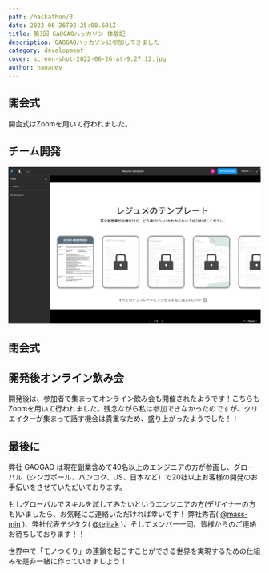 ```yaml
---
path: /hackathon/3
date: 2022-06-26T02:25:00.601Z
title: 第3回 GAOGAOハッカソン 体験記
description: GAOGAOハッカソンに参加してきました
category: development
cover: screen-shot-2022-06-26-at-9.27.12.jpg
author: hanadev
---
```

## 開会式

開会式はZoomを用いて行われました。



## チーム開発

![](screen-shot-2022-06-26-at-10.19.57.jpg "Figma")

## 閉会式

## 開発後オンライン飲み会

開発後は、参加者で集まってオンライン飲み会も開催されたようです！こちらもZoomを用いて行われました。残念ながら私は参加できなかったのですが、クリエイターが集まって話す機会は貴重なため、盛り上がったようでした！！

## 最後に

弊社 GAOGAO は現在副業含めて40名以上のエンジニアの方が参画し、グローバル（シンガポール、バンコク、US、日本など）で20社以上お客様の開発のお手伝いをさせていただいております。

もしグローバルでスキルを試してみたいというエンジニアの方(デザイナーの方も)いましたら、お気軽にご連絡いただければ幸いです！ 弊社秀吉( [@mass-min](https://twitter.com/masumi_sugae) )、弊社代表テジタク( [@tejitak](https://twitter.com/tejitak) )、そしてメンバー一同、皆様からのご連絡お待ちしております！！

世界中で「モノつくり」の連鎖を起こすことができる世界を実現するための仕組みを是非一緒に作っていきましょう！